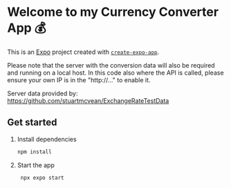 # Welcome to my Currency Converter App 💰
This is an [Expo](https://expo.dev) project created with [`create-expo-app`](https://www.npmjs.com/package/create-expo-app).

Please note that the server with the conversion data will also be required and running on a local host. In this code also where the API is called, please ensure your own IP is in the "http://…" to enable it.

Server data provided by: https://github.com/stuartmcvean/ExchangeRateTestData

## Get started

1. Install dependencies

   ```bash
   npm install
   ```

2. Start the app

   ```bash
    npx expo start
   ```

